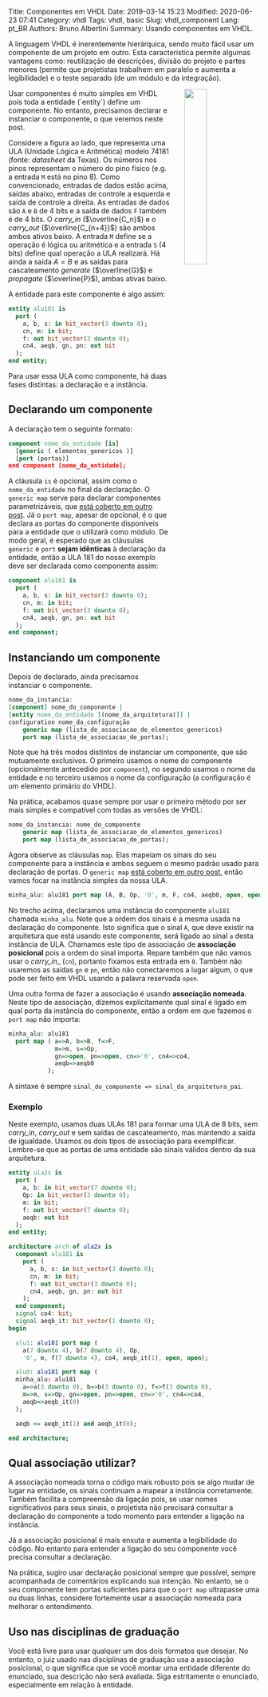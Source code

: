 Title: Componentes em VHDL
Date: 2019-03-14 15:23
Modified: 2020-06-23 07:41
Category: vhdl
Tags: vhdl, basic
Slug: vhdl_component
Lang: pt_BR
Authors: Bruno Albertini
Summary: Usando componentes em VHDL.

A linguagem VHDL é inerentemente hierárquica, sendo muito fácil usar um componente de um projeto em outro. Esta característica permite algumas vantagens como: reutilização de descrições, divisão do projeto e partes menores (permite que projetistas trabalhem em paralelo e aumenta a legibilidade) e o teste separado (de um módulo e da integração).

<img src='{static}/images/vhdl/74181simbolo.png' width="30%" align="right" style="padding-left:5%" />
Usar componentes é muito simples em VHDL pois toda a entidade (`entity`) define um componente. No entanto, precisamos declarar e instanciar o componente, o que veremos neste post.

Considere a figura ao lado, que representa uma ULA (Unidade Lógica e Aritmética) modelo 74181 (fonte: _datasheet_ da Texas). Os números nos pinos representam o número do pino físico (e.g. a entrada `M` está no pino 8). Como convencionado, entradas de dados estão acima, saídas abaixo, entradas de controle a esquerda e saída de controle a direita. As entradas de dados são `A` e `B` de 4 bits e a saída de dados `F` também é de 4 bits. O _carry_in_ ($\overline{C_n}$) e o _carry_out_ ($\overline{C_{n+4}}$) são ambos ambos ativos baixo. A entrada `M` define se a operação é lógica ou aritmética e a entrada `S` (4 bits) define qual operação a ULA realizará. Há ainda a saída $A=B$ e as saídas para cascateamento _generate_ ($\overline{G}$) e _propagate_ ($\overline{P}$), ambas ativas baixo.

A entidade para este componente é algo assim:
```vhdl
entity alu181 is
  port (
    a, b, s: in bit_vector(3 downto 0);
    cn, m: in bit;
    f: out bit_vector(3 downto 0);
    cn4, aeqb, gn, pn: out bit
  );
end entity;
```

Para usar essa ULA como componente, há duas fases distintas: a declaração e a instância.

## Declarando um componente

A declaração tem o seguinte formato:
```vhdl
component nome_da_entidade [is]
  [generic ( elementos_genericos )]
  [port (portas)]
end component [nome_da_entidade];
```

A cláusula `is` é opcional, assim como o `nome_da_entidade` no final da declaração. O `generic map` serve para declarar componentes parametrizáveis, que [está coberto em outro post]({filename}./l_generic_pt.md). Já o `port map`, apesar de opcional, é o que declara as portas do componente disponíveis para a entidade que o utilizará como módulo. De modo geral, é esperado que as cláusulas `generic` e `port` **sejam idênticas** à declaração da entidade, então a ULA 181 do nosso exemplo deve ser declarada como componente assim:
```vhdl
component alu181 is
  port (
    a, b, s: in bit_vector(3 downto 0);
    cn, m: in bit;
    f: out bit_vector(3 downto 0);
    cn4, aeqb, gn, pn: out bit
  );
end component;
```

## Instanciando um componente

Depois de declarado, ainda precisamos instanciar o componente.

```vhdl
nome_da_instancia:
[component] nome_do_componente |
[entity nome_da_entidade [(nome_da_arquitetura)]] |
configuration nome_da_configuração
	generic map (lista_de_associacao_de_elementos_genericos)
	port map (lista_de_associacao_de_portas);
```

Note que há três modos distintos de instanciar um componente, que são mutuamente exclusivos. O primeiro usamos o nome do componente (opcionalmente antecedido por `component`), no segundo usamos o nome da entidade e no terceiro usamos o nome da configuração (a configuração é um elemento primário do VHDL).

Na prática, acabamos quase sempre por usar o primeiro método por ser mais simples e compatível com todas as versões de VHDL:
```vhdl
nome_da_instancia: nome_do_componente
	generic map (lista_de_associacao_de_elementos_genericos)
	port map (lista_de_associacao_de_portas);
```

Agora observe as cláusulas `map`. Elas mapeiam os sinais do seu componente para a instância e ambos seguem o mesmo padrão usado para declaração de portas. O `generic map` [está coberto em outro post]({filename}./l_generic_pt.md), então vamos focar na instância simples da nossa ULA.

```vhdl
minha_alu: alu181 port map (A, B, Op, '0', m, F, co4, aeqb0, open, open);
```

No trecho acima, declaramos uma instância do componente `alu181` chamada `minha_alu`. Note que a ordem dos sinais é a mesma usada na declaração do componente. Isto significa que o sinal `A`, que deve existir na arquitetura que está usando este componente, será ligado ao sinal `a` desta instância de ULA. Chamamos este tipo de associação de **associação posicional** pois a ordem do sinal importa. Repare também que não vamos usar o _carry_in__ (`cn`), portanto fixamos esta entrada em `0`. Também não usaremos as saídas `gn` e `pn`, então não conectaremos a lugar algum, o que pode ser feito em VHDL usando a palavra reservada `open`.

Uma outra forma de fazer a associação é usando **associação nomeada**. Neste tipo de associação, dizemos explicitamente qual sinal é ligado em qual porta da instância do componente, então a ordem em que fazemos o `port map` não importa:
```vhdl
minha_alu: alu181
  port map ( a=>A, b=>B, f=>F,
             m=>m, s=>Op,
             gn=>open, pn=>open, cn=>'0', cn4=>co4,
             aeqb=>aeqb0
           );
```

A sintaxe é sempre `sinal_do_componente => sinal_da_arquitetura_pai`.


### Exemplo

Neste exemplo, usamos duas ULAs 181 para formar uma ULA de 8 bits, sem _carry_in_, _carry_out_ e sem saídas de cascateamento, mas mantendo a saída de igualdade. Usamos os dois tipos de associação para exemplificar. Lembre-se que as portas de uma entidade são sinais válidos dentro da sua arquitetura.

```vhdl
entity ula2x is
  port (
    a, b: in bit_vector(7 downto 0);
    Op: in bit_vector(3 downto 0);
    m: in bit;
    f: out bit_vector(7 downto 0);
    aeqb: out bit
  );
end entity;

architecture arch of ula2x is
  component alu181 is
    port (
      a, b, s: in bit_vector(3 downto 0);
      cn, m: in bit;
      f: out bit_vector(3 downto 0);
      cn4, aeqb, gn, pn: out bit
    );
  end component;
  signal co4: bit;
  signal aeqb_it: bit_vector(1 downto 0);
begin

  alu1: alu181 port map (
    a(7 downto 4), b(7 downto 4), Op,
    '0', m, f(7 downto 4), co4, aeqb_it(1), open, open);

  alu0: alu181 port map (
  minha_alu: alu181
    a=>a(3 downto 0), b=>b(3 downto 0), f=>f(3 downto 0),
    m=>m, s=>Op, gn=>open, pn=>open, cn=>'0', cn4=>co4,
    aeqb=>aeqb_it(0)
  );

  aeqb <= aeqb_it(1) and aeqb_it(0);

end architecture;
```

## Qual associação utilizar?
A associação nomeada torna o código mais robusto pois se algo mudar de lugar na entidade, os sinais continuam a mapear a instância corretamente. Também facilita a compreensão da ligação pois, se usar nomes significativos para seus sinais, o projetista não precisará consultar a declaração do componente a todo momento para entender a ligação na instância.  

Já a associação posicional é mais enxuta e aumenta a legibilidade do código. No entanto para entender a ligação do seu componente você precisa consultar a declaração.

Na prática, sugiro usar declaração posicional sempre que possível, sempre acompanhada de comentários explicando sua intenção. No entanto, se o seu componente tem portas suficientes para que o `port map` ultrapasse uma ou duas linhas, considere fortemente usar a associação nomeada para melhorar o entendimento.


## Uso nas disciplinas de graduação
Você está livre para usar qualquer um dos dois formatos que desejar. No entanto, o juiz usado nas disciplinas de graduação usa a associação posicional, o que significa que se você montar uma entidade diferente do enunciado, sua descrição não será avaliada. Siga estritamente o enunciado, especialmente em relação à entidade.

